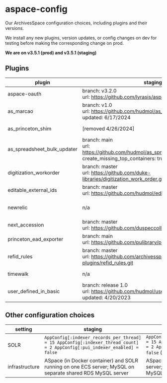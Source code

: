# aspace-config
Our ArchivesSpace configuration choices, including plugins and their versions.

We install any new plugins, version updates, or config changes on dev for testing before making the corresponding change on prod.

**We are on v3.5.1 (prod) and v3.5.1 (staging)**

## Plugins

| plugin | staging | prod |
| ------ | ------- | ---- |
| aspace-oauth | branch: v3.2.0 <br/> url: https://github.com/lyrasis/aspace-oauth.git | branch: v3.2.0 <br/> url: https://github.com/lyrasis/aspace-oauth.git |
| as_marcao | branch: v1.0 <br/> url: https://github.com/hudmol/as_marcao.git <br/> updated: 6/17/2024| branch: v1.0 <br/> url: https://github.com/hudmol/as_marcao.git <br/> updated: 5/30/2023 |
| as_princeton_shim | [removed 4/26/2024] | branch: v1.0 <br/> url: https://github.com/hudmol/as_princeton_shim.git |
| as_spreadsheet_bulk_updater | branch: main <br/> url: https://github.com/hudmol/as_spreadsheet_bulk_updater.git </br> create_missing_top_containers: true| branch: main <br/> url: https://github.com/hudmol/as_spreadsheet_bulk_updater.git </br> max_top_container_results: true |
| digitization_workorder | branch: master <br/> url: https://github.com/duke-libraries/digitization_work_order.git | branch: master <br/> url: https://github.com/duke-libraries/digitization_work_order.git |
| editable_external_ids | branch: master <br/> url: https://github.com/hudmol/editable_external_ids.git | n/a |
| newrelic | n/a | url: https://github.com/archivesspace-plugins/newrelic.git <br/> branch: master <br/> restricted: true |
| next_accession | branch: master <br/> url: https://github.com/duspeccoll/next_accession.git| branch: master </br> url: https://github.com/duspeccoll/next_accession.git |
| princeton_ead_exporter | branch: main <br/> url: https://github.com/pulibrary/princeton_ead_exporter.git | branch: main <br/> url: https://github.com/pulibrary/princeton_ead_exporter.git |
| refid_rules | branch: master <br/> url: https://github.com/archivesspace-plugins/refid_rules.git | branch: master <br/> url: https://github.com/archivesspace-plugins/refid_rules.git
| timewalk | n/a | branch: master <br/> url: https://github.com/alexduryee/timewalk.git
| user_defined_in_basic | branch: release 1.0<br/> url: https://github.com/hudmol/user_defined_in_basic.git <br/> updated: 4/20/2023 | branch: '1.0' <br/> url: https://github.com/hudmol/user_defined_in_basic.git <br/> updated: 5/30/2023

## Other configuration choices

| setting | staging | prod |
| ------ | ------- | ---- |
| SOLR | `AppConfig[:indexer_records_per_thread] = 15 AppConfig[:indexer_thread_count] = 2 AppConfig[:pui_indexer_enabled] = false` | `AppConfig[:indexer_records_per_thread] = 15 AppConfig[:indexer_thread_count] = 2 AppConfig[:pui_indexer_enabled] = false` (updated 12/10/23) |
| infrastructure | ASpace (in Docker container) and SOLR running on one ECS server; MySQL on separate shared RDS MySQL server | ASpace and SOLR running on one ECS server; MySQL on separate shared RDS MySQL server | 

